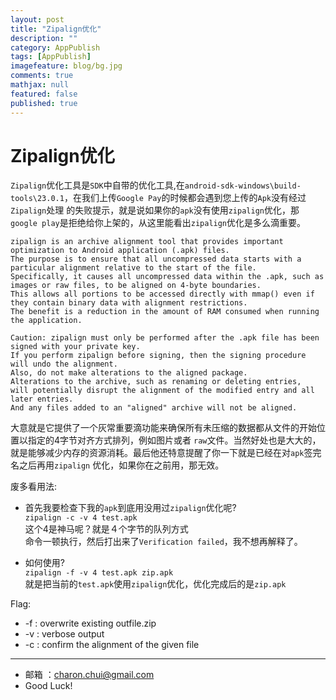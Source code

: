 ```yaml
---
layout: post
title: "Zipalign优化"
description: ""
category: AppPublish
tags: [AppPublish]
imagefeature: blog/bg.jpg
comments: true
mathjax: null
featured: false
published: true
---
```




Zipalign优化
===

`Zipalign`优化工具是`SDK`中自带的优化工具,在`android-sdk-windows\build-tools\23.0.1`，在我们上传`Google Pay`的时候都会遇到您上传的`Apk`没有经过`Zipalign`处理
的失败提示，就是说如果你的`apk`没有使用`zipalign`优化，那`google play`是拒绝给你上架的，从这里能看出`zipalign`优化是多么滴重要。

```
zipalign is an archive alignment tool that provides important optimization to Android application (.apk) files. 
The purpose is to ensure that all uncompressed data starts with a particular alignment relative to the start of the file. 
Specifically, it causes all uncompressed data within the .apk, such as images or raw files, to be aligned on 4-byte boundaries. 
This allows all portions to be accessed directly with mmap() even if they contain binary data with alignment restrictions. 
The benefit is a reduction in the amount of RAM consumed when running the application.
```
                           
```
Caution: zipalign must only be performed after the .apk file has been signed with your private key. 
If you perform zipalign before signing, then the signing procedure will undo the alignment. 
Also, do not make alterations to the aligned package. 
Alterations to the archive, such as renaming or deleting entries, 
will potentially disrupt the alignment of the modified entry and all later entries. 
And any files added to an "aligned" archive will not be aligned.
```

大意就是它提供了一个灰常重要滴功能来确保所有未压缩的数据都从文件的开始位置以指定的4字节对齐方式排列，例如图片或者
`raw`文件。当然好处也是大大的，就是能够减少内存的资源消耗。最后他还特意提醒了你一下就是已经在对`apk`签完名之后再用`zipalign`
优化，如果你在之前用，那无效。

废多看用法:      

- 首先我要检查下我的`apk`到底用没用过`zipalign`优化呢?                                   
    `zipalign -c -v 4 test.apk`                      
    这个4是神马呢？就是４个字节的队列方式                                          
    命令一顿执行，然后打出来了`Verification failed`，我不想再解释了。
	
- 	如何使用?                                
    `zipalign -f -v 4 test.apk zip.apk`                             
	就是把当前的`test.apk`使用`zipalign`优化，优化完成后的是`zip.apk`
	
Flag:     

- -f : overwrite existing outfile.zip
- -v : verbose output
- -c : confirm the alignment of the given file


---

- 邮箱 ：charon.chui@gmail.com  
- Good Luck! 
